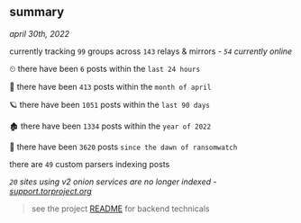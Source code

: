 
## summary
_april 30th, 2022_

currently tracking `99` groups across `143` relays & mirrors - _`54` currently online_

⏲ there have been `6` posts within the `last 24 hours`

🦈 there have been `413` posts within the `month of april`

🪐 there have been `1051` posts within the `last 90 days`

🏚 there have been `1334` posts within the `year of 2022`

🦕 there have been `3620` posts `since the dawn of ransomwatch`

there are `49` custom parsers indexing posts

_`20` sites using v2 onion services are no longer indexed - [support.torproject.org](https://support.torproject.org/onionservices/v2-deprecation/)_

> see the project [README](https://github.com/thetanz/ransomwatch#ransomwatch--) for backend technicals
